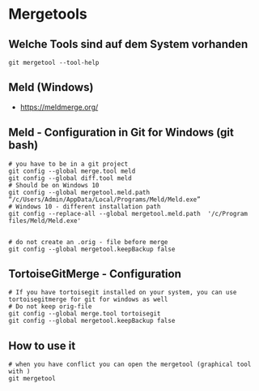 # Mergetools 

## Welche Tools sind auf dem System vorhanden 

```
git mergetool --tool-help
```

## Meld (Windows) 

  *  https://meldmerge.org/

## Meld - Configuration in Git for Windows (git bash) 

```
# you have to be in a git project 
git config --global merge.tool meld
git config --global diff.tool meld
# Should be on Windows 10 
git config --global mergetool.meld.path “/c/Users/Admin/AppData/Local/Programs/Meld/Meld.exe”
# Windows 10 - different installation path 
git config --replace-all --global mergetool.meld.path  '/c/Program files/Meld/Meld.exe'


# do not create an .orig - file before merge 
git config --global mergetool.keepBackup false
```  

## TortoiseGitMerge - Configuration 

``` 
# If you have tortoisegit installed on your system, you can use tortoisegitmerge for git for windows as well
# Do not keep orig-file 
git config --global merge.tool tortoisegit 
git config --global mergetool.keepBackup false
```

## How to use it 

```
# when you have conflict you can open the mergetool (graphical tool with )
git mergetool
```
